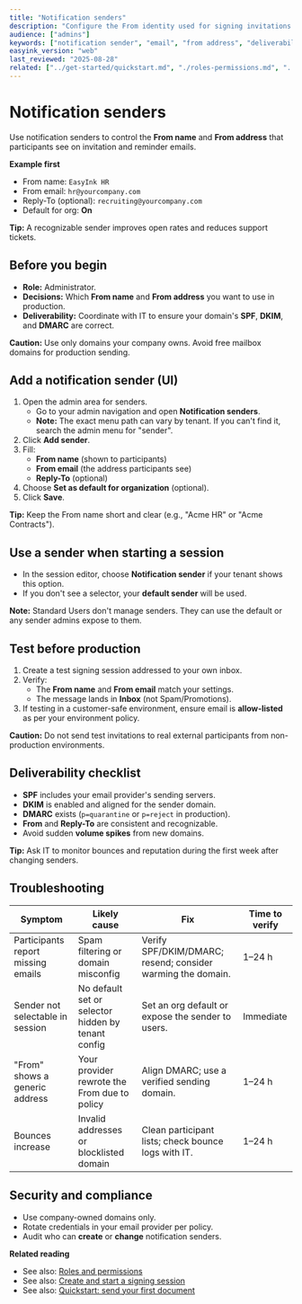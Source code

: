 ```yaml
---
title: "Notification senders"
description: "Configure the From identity used for signing invitations and reminders."
audience: ["admins"]
keywords: ["notification sender", "email", "from address", "deliverability"]
easyink_version: "web"
last_reviewed: "2025-08-28"
related: ["../get-started/quickstart.md", "./roles-permissions.md", "../how-to/create-and-send-document.md"]
---
```


# Notification senders

Use notification senders to control the **From name** and **From address** that participants see on invitation and reminder emails.

**Example first**
- From name: `EasyInk HR`
- From email: `hr@yourcompany.com`
- Reply-To (optional): `recruiting@yourcompany.com`
- Default for org: **On**

**Tip:** A recognizable sender improves open rates and reduces support tickets.

## Before you begin
- **Role:** Administrator.
- **Decisions:** Which **From name** and **From address** you want to use in production.
- **Deliverability:** Coordinate with IT to ensure your domain's **SPF**, **DKIM**, and **DMARC** are correct.

**Caution:** Use only domains your company owns. Avoid free mailbox domains for production sending.

## Add a notification sender (UI)
1. Open the admin area for senders.  
   - Go to your admin navigation and open **Notification senders**.  
   - **Note:** The exact menu path can vary by tenant. If you can't find it, search the admin menu for "sender".
2. Click **Add sender**.
3. Fill:
   - **From name** (shown to participants)
   - **From email** (the address participants see)
   - **Reply-To** (optional)
4. Choose **Set as default for organization** (optional).
5. Click **Save**.

**Tip:** Keep the From name short and clear (e.g., "Acme HR" or "Acme Contracts").

## Use a sender when starting a session
- In the session editor, choose **Notification sender** if your tenant shows this option.  
- If you don't see a selector, your **default sender** will be used.

**Note:** Standard Users don't manage senders. They can use the default or any sender admins expose to them.

## Test before production
1. Create a test signing session addressed to your own inbox.
2. Verify:
   - The **From name** and **From email** match your settings.
   - The message lands in **Inbox** (not Spam/Promotions).
3. If testing in a customer-safe environment, ensure email is **allow-listed** as per your environment policy.

**Caution:** Do not send test invitations to real external participants from non-production environments.

## Deliverability checklist
- **SPF** includes your email provider's sending servers.
- **DKIM** is enabled and aligned for the sender domain.
- **DMARC** exists (`p=quarantine` or `p=reject` in production).
- **From** and **Reply-To** are consistent and recognizable.
- Avoid sudden **volume spikes** from new domains.

**Tip:** Ask IT to monitor bounces and reputation during the first week after changing senders.

## Troubleshooting

| Symptom | Likely cause | Fix | Time to verify |
|---|---|---|---|
| Participants report missing emails | Spam filtering or domain misconfig | Verify SPF/DKIM/DMARC; resend; consider warming the domain. | 1–24 h |
| Sender not selectable in session | No default set or selector hidden by tenant config | Set an org default or expose the sender to users. | Immediate |
| "From" shows a generic address | Your provider rewrote the From due to policy | Align DMARC; use a verified sending domain. | 1–24 h |
| Bounces increase | Invalid addresses or blocklisted domain | Clean participant lists; check bounce logs with IT. | 1–24 h |

## Security and compliance
- Use company-owned domains only.
- Rotate credentials in your email provider per policy.
- Audit who can **create** or **change** notification senders.

**Related reading**
- See also: [Roles and permissions](./roles-permissions.md)  
- See also: [Create and start a signing session](../how-to/create-and-send-document.md)  
- See also: [Quickstart: send your first document](../get-started/quickstart.md)
